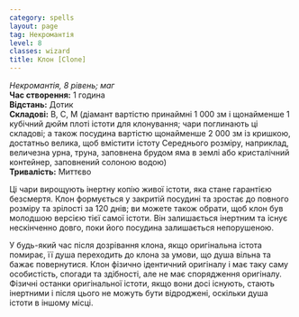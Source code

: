 ```yaml
---
category: spells
layout: page
tag: Некромантія
level: 8
classes: wizard
title: Клон [Clone]
---
```


_Некромантія, 8 рівень; маг_     
**Час створення:** 1 година    
**Відстань:** Дотик    
**Складові:** В, С, М (діамант вартістю принаймні 1 000 зм і щонайменше 1 кубічний дюйм плоті істоти для клонування; чари поглинають ці складові; а також посудина вартістю щонайменше 2 000 зм із кришкою, достатньо велика, щоб вмістити істоту Середнього розміру, наприклад, величезна урна, труна, заповнена брудом яма в землі або кристалічний контейнер, заповнений солоною водою)    
**Тривалість:** Миттєво    

Ці чари вирощують інертну копію живої істоти, яка стане гарантією безсмертя. Клон формується у закритій посудині та зростає до повного розміру та зрілості за 120 днів; ви можете також обрати, щоб клон був молодшою версією тієї самої істоти. Він залишається інертним та існує нескінченно довго, поки його посудина залишається непорушеною.    

У будь-який час після дозрівання клона, якщо оригінальна істота помирає, її душа переходить до клона за умови, що душа вільна та бажає повернутися. Клон фізично ідентичний оригіналу і має таку саму особистість, спогади та здібності, але не має спорядження оригіналу. Фізичні останки оригінальної істоти, якщо вони досі існують, стають інертними і після цього не можуть бути відроджені, оскільки душа істоти в іншому місці. 
